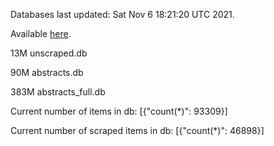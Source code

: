 Databases last updated: Sat Nov  6 18:21:20 UTC 2021. 

Available [here](https://github.com/cbeauhilton/ash-db/releases).

13M	unscraped.db

90M	abstracts.db

383M	abstracts_full.db

Current number of items in db:
[{"count(*)": 93309}]

Current number of scraped items in db:
[{"count(*)": 46898}]
